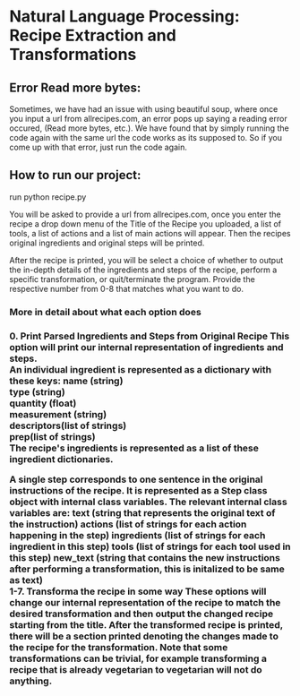# Natural Language Processing: Recipe Extraction and Transformations

<h2>Error Read more bytes:</h2>

Sometimes, we have had an issue with using beautiful soup, where once you input a url from allrecipes.com, an error pops up saying a reading error occured, (Read more bytes, etc.). We have found that by simply running the code again with the same url the code works as its supposed to. So if you come up with that error, just run the code again. 


<h2>How to run our project:</h2>

run python recipe.py

You will be asked to provide a url from allrecipes.com, once you enter the recipe a drop down menu of the Title of the Recipe you uploaded, a list of tools, a list of actions and a list of main actions will appear. Then the recipes original ingredients and original steps will be printed. 

After the recipe is printed, you will be select a choice of whether to output the in-depth details of the ingredients and steps of the recipe, perform a specific transformation, or quit/terminate the program. Provide the respective number from 0-8 that matches what you want to do.

<h3>More in detail about what each option does<h3>
<b>0. Print Parsed Ingredients and Steps from Original Recipe<b>
  This option will print our internal representation of ingredients and steps.<br>
  An individual ingredient is represented as a dictionary with these keys: name (string)<br>
                                                                           type (string)<br>
                                                                           quantity (float)<br>
                                                                           measurement (string)<br>
                                                                           descriptors(list of strings)<br>
                                                                           prep(list of strings)<br>
  The recipe's ingredients is represented as a list of these ingredient dictionaries.<br>
 
  A single step corresponds to one sentence in the original instructions of the recipe. It is represented as a Step class object with internal class variables.
  The relevant internal class variables are: text (string that represents the original text of the instruction)
                                             actions (list of strings for each action happening in the step)
                                             ingredients (list of strings for each ingredient in this step)
                                             tools (list of strings for each tool used in this step)
                                             new_text (string that contains the new instructions after performing a transformation, this is initalized to be same as text)
 <br>
<b>1-7. Transforma the recipe in some way
  These options will change our internal representation of the recipe to match the desired transformation and then output the changed recipe starting from the title. 
  After the transformed recipe is printed, there will be a section printed denoting the changes made to the recipe for the transformation. 
  Note that some transformations can be trivial, for example transforming a recipe that is already vegetarian to vegetarian will not do anything.
 
